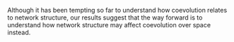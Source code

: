 Although it has been tempting so far to understand how coevolution
relates to network structure, our results suggest that the way forward is to
understand how network structure may affect coevolution over space instead.
